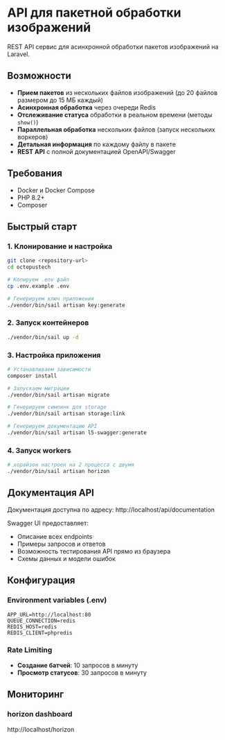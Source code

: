 # API для пакетной обработки изображений

REST API сервис для асинхронной обработки пакетов изображений на Laravel.

## Возможности

- **Прием пакетов** из нескольких файлов изображений (до 20 файлов размером до 15 МБ каждый)
- **Асинхронная обработка** через очереди Redis
- **Отслеживание статуса** обработки в реальном времени (методы `show()`)
- **Параллельная обработка** нескольких файлов (запуск нескольких воркеров)
- **Детальная информация** по каждому файлу в пакете
- **REST API** с полной документацией OpenAPI/Swagger

## Требования

- Docker и Docker Compose
- PHP 8.2+
- Composer

## Быстрый старт

### 1. Клонирование и настройка

```bash
git clone <repository-url>
cd octopustech

# Копируем .env файл
cp .env.example .env

# Генерируем ключ приложения
./vendor/bin/sail artisan key:generate
```

### 2. Запуск контейнеров

```bash
./vendor/bin/sail up -d
```

### 3. Настройка приложения

```bash
# Устанавливаем зависимости
composer install

# Запускаем миграции
./vendor/bin/sail artisan migrate

# Генерируем симлинк для storage
./vendor/bin/sail artisan storage:link

# Генерируем документацию API
./vendor/bin/sail artisan l5-swagger:generate
```

### 4. Запуск workers

```bash
# хорайзон настроен на 2 процесса с двумя
./vendor/bin/sail artisan horizon
```

## Документация API

Документация доступна по адресу: http://localhost/api/documentation

Swagger UI предоставляет:
- Описание всех endpoints
- Примеры запросов и ответов
- Возможность тестирования API прямо из браузера
- Схемы данных и модели ошибок

## Конфигурация

### Environment variables (.env)

```env
APP_URL=http://localhost:80
QUEUE_CONNECTION=redis
REDIS_HOST=redis
REDIS_CLIENT=phpredis
```

### Rate Limiting

- **Создание батчей**: 10 запросов в минуту
- **Просмотр статусов**: 30 запросов в минуту

## Мониторинг

### horizon dashboard
http://localhost/horizon
